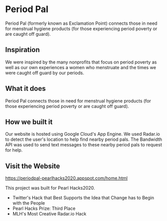 
# Period Pal
Period Pal (formerly known as Exclamation Point) connects those in need for menstrual hygiene products (for those experiencing period poverty or are caught off guard).


## Inspiration
We were inspired by the many nonprofits that focus on period poverty as well as our own experiences a women who menstruate and the times we were caught off guard by our periods.

## What it does
Period Pal connects those in need for menstrual hygiene products (for those experiencing period poverty or are caught off guard).

## How we built it
Our website is hosted using Google Cloud's App Engine. We used Radar.io to detect the user's location to help find nearby period pals. The Bandwidth API was used to send text messages to these nearby period pals to request for help.

## Visit the Website
https://periodpal-pearlhacks2020.appspot.com/home.html

This project was built for Pearl Hacks2020.
- Twitter's Hack that Best Supports the Idea that Change has to Begin with the People
- Pearl Hacks Prize: Third Place
- MLH's Most Creative Radar.io Hack
